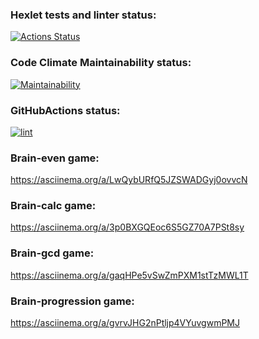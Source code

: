 ### Hexlet tests and linter status:
[![Actions Status](https://github.com/rezajkee/python-project-lvl1/workflows/hexlet-check/badge.svg)](https://github.com/rezajkee/python-project-lvl1/actions)
### Code Climate Maintainability status:
[![Maintainability](https://api.codeclimate.com/v1/badges/fc6d87f908db791148b6/maintainability)](https://codeclimate.com/github/rezajkee/python-project-lvl1/maintainability)
### GitHubActions status:
[![lint](https://github.com/rezajkee/python-project-lvl1/actions/workflows/lint.yml/badge.svg)](https://github.com/rezajkee/python-project-lvl1/actions/workflows/lint.yml)

### Brain-even game:
https://asciinema.org/a/LwQybURfQ5JZSWADGyj0ovvcN

### Brain-calc game:
https://asciinema.org/a/3p0BXGQEoc6S5GZ70A7PSt8sy

### Brain-gcd game:
https://asciinema.org/a/gaqHPe5vSwZmPXM1stTzMWL1T

### Brain-progression game:
https://asciinema.org/a/gvrvJHG2nPtljp4VYuvgwmPMJ

